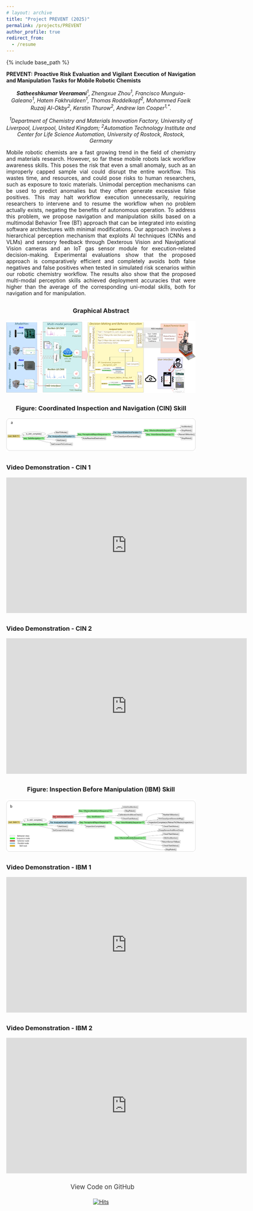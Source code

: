 ```yaml
---
# layout: archive
title: "Project PREVENT (2025)"
permalink: /projects/PREVENT
author_profile: true
redirect_from:
  - /resume
---
```


{% include base_path %}

<p style="text-align: justify;"><strong>PREVENT: Proactive Risk Evaluation and Vigilant Execution of Navigation and Manipulation Tasks for Mobile Robotic Chemists</strong></p>

<div style="text-align: center;">
<em><strong>Satheeshkumar Veeramani</strong><sup>1</sup>, Zhengxue Zhou<sup>1</sup>, Francisco Munguia-Galeano<sup>1</sup>, Hatem Fakhruldeen<sup>1</sup>, Thomas Roddelkopf<sup>2</sup>, Mohammed Faeik Ruzaij Al-Okby<sup>2</sup>, Kerstin Thurow<sup>2</sup>, Andrew Ian Cooper<sup>1,*</sup>.</em> 
</div>

<div style="text-align: center;">
  <p><em> <sup>1</sup>Department of Chemistry and Materials Innovation Factory, University of Liverpool, Liverpool, United Kingdom; <sup>2</sup>Automation Technology Institute and Center for Life Science Automation, University of Rostock, Rostock, Germany</em></p>
</div>


<p style="text-align: justify;">Mobile robotic chemists are a fast growing trend in the field of chemistry and materials research. However, so far these mobile robots lack workflow awareness skills. This poses the risk that even a small anomaly, such as an improperly capped sample vial could disrupt the entire workflow. This wastes time, and resources, and could pose risks to human researchers, such as exposure to toxic materials. Unimodal perception mechanisms can be used to predict anomalies but they often generate excessive false positives. This may halt workflow execution unnecessarily, requiring researchers to intervene and to resume the workflow when no problem actually exists, negating the benefits of autonomous operation. To address this problem, we propose navigation and manipulation skills based on a multimodal Behavior Tree (BT) approach that can be integrated into existing software architectures with minimal modifications. Our approach involves a hierarchical perception mechanism that exploits AI techniques (CNNs and VLMs) and sensory feedback through Dexterous Vision and Navigational Vision cameras and an IoT gas sensor module for execution-related decision-making. Experimental evaluations show that the proposed approach is comparatively efficient and completely avoids both false negatives and false positives when tested in simulated risk scenarios within our robotic chemistry workflow. The results also show that the proposed multi-modal perception skills achieved deployment accuracies that were higher than the average of the corresponding uni-modal skills, both for navigation and for manipulation. </p>

<div style="text-align: center; margin-top: 2em;">
  <h3>Graphical Abstract</h3>
  <img src="/images/PREVENT/SA.png" alt="" style="max-width: 100%; height: auto;">
</div>


<!-- Video Frame -->
<div style="text-align: center; margin-top: 2em;">
  <h3>Figure: Coordinated Inspection and Navigation (CIN) Skill</h3>
  <img src="/images/PREVENT/CIN.png" alt="Behavior Tree for Safe Navigation" style="max-width: 100%; height: auto;">
</div>

<div style="margin-top: 2em;">
  <h3>Video Demonstration - CIN 1</h3>
    <iframe src="https://1drv.ms/v/c/cf51dbc58b2a1fcd/IQRCXLF8M7hAQYEgHnfyiz2rAYtVYlFK64c4-es-mzweBN4" width="640" height="360" frameborder="0" scrolling="no" allowfullscreen></iframe>
</div>
<div style="margin-top: 2em;">
  <h3>Video Demonstration - CIN 2</h3>
    <iframe src="https://1drv.ms/v/c/cf51dbc58b2a1fcd/IQQdPa8PmSQETaHZGfZzFzyfAYvltJ5SwameaSfs9rAHixM" width="640" height="360" frameborder="0" scrolling="no" allowfullscreen></iframe>
</div>

<div style="text-align: center; margin-top: 2em;">
  <h3>Figure: Inspection Before Manipulation (IBM) Skill</h3>
  <img src="/images/PREVENT/IBM.png" alt="Behavior Tree for Safe Navigation" style="max-width: 100%; height: auto;">
</div>

<div style="margin-top: 2em;">
  <h3>Video Demonstration - IBM 1</h3>
    <iframe src="https://1drv.ms/v/c/cf51dbc58b2a1fcd/IQRA2EldDddMR6gSuMR1E8RGAfxkj_ZP6DO44FB_ac1o1W8" width="640" height="360" frameborder="0" scrolling="no" allowfullscreen></iframe>
</div>
<div style="margin-top: 2em;">
  <h3>Video Demonstration - IBM 2</h3>
    <iframe src="https://1drv.ms/v/c/cf51dbc58b2a1fcd/IQT5sb8jj-cBRZsGuOdcQqqOAevDWoG_GYFX7L3UR_JUPe4" width="640" height="360" frameborder="0" scrolling="no" allowfullscreen></iframe>
</div>





<!-- repo link -->
<div style="text-align: center; margin-top: 20px;">
  <a href="https://github.com/YourUsername/YourRepository" target="_blank" style="text-decoration: none; color: #333;">
    <i class="fab fa-github" style="font-size: 1.8em; vertical-align: middle;"></i>
    <span style="margin-left: 8px; font-size: 1.2em;">View Code on GitHub</span>
  </a>
</div>


<!-- Page Visits -->
<div style="display: flex; justify-content: center; margin-top: 1em;">
  <a href="https://hits.sh/satheezv.github.io/projects/PREVENT"><img alt="Hits" src="https://hits.sh/satheezv.github.io.svg?style=plastic&label=Page%20Visits"/></a>
</div> 

<!-- https://hits.sh/satheezv.github.io.svg?style=plastic&label=Page%20Visits -->